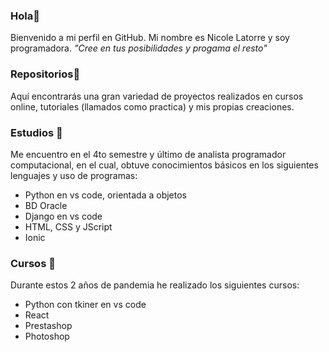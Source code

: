 ### Hola👋 
Bienvenido a mi perfil en GitHub. 
Mi nombre es Nicole Latorre y soy programadora.
*"Cree en tus posibilidades y progama el resto"*

### Repositorios🚀
Aquí encontrarás una gran variedad de proyectos realizados en cursos online, tutoriales (llamados como practica) y mis propias creaciones.  

### Estudios 🌱
Me encuentro en el 4to semestre y último de analista programador computacional, en el cual, obtuve conocimientos básicos en los siguientes  lenguajes y  uso de programas:
- Python en vs code, orientada a objetos
- BD Oracle
- Django en vs code
- HTML, CSS y JScript
- Ionic

### Cursos 📖
Durante estos 2 años de pandemia he realizado los siguientes cursos:

- Python con tkiner en vs code 
- React
- Prestashop
- Photoshop



<!--
**Nicole9206/Nicole9206** is a ✨ _special_ ✨ repository because its `README.md` (this file) appears on your GitHub profile.

Here are some ideas to get you started:

- 🔭 I’m currently working on ...
- 🌱 I’m currently learning ...
- 👯 I’m looking to collaborate on ...
- 🤔 I’m looking for help with ...
- 💬 Ask me about ...
- 📫 How to reach me: ...
- 😄 Pronouns: ...
- ⚡ Fun fact: ...
-->
